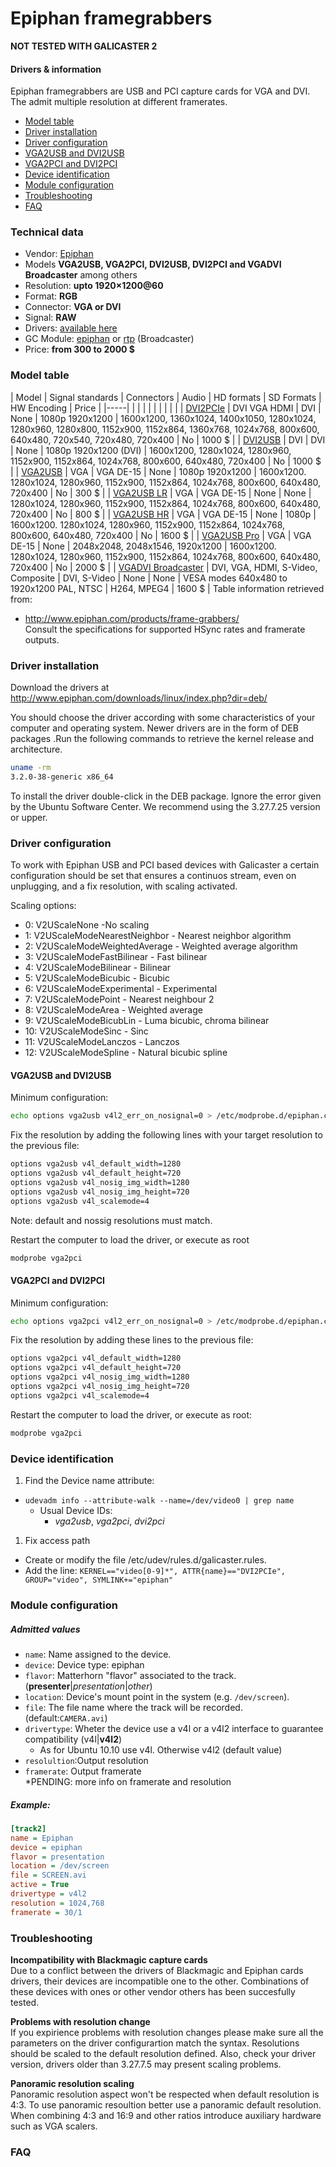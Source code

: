 
Epiphan framegrabbers
=====================

**NOT TESTED WITH GALICASTER 2**

#### Drivers & information
Epiphan framegrabbers are USB and PCI capture cards for VGA and DVI. The admit multiple resolution at different framerates.

* [Model table](#model-table)
* [Driver installation](#driver-installation)
* [Driver configuration](#driver-configuration)
* [VGA2USB and DVI2USB](#vga2usb-and-dvi2usb)
* [VGA2PCI and DVI2PCI](#vga2pci-and-dvi2pci)
* [Device identification](#device-identification)
* [Module configuration](#module-configuration)
* [Troubleshooting](#troubleshooting)
* [FAQ](#faq)

### Technical data
* Vendor: [Epiphan](http://www.epiphan.com/)
* Models **VGA2USB, VGA2PCI, DVI2USB, DVI2PCI and VGADVI Broadcaster** among others
* Resolution: **upto 1920×1200@60**
* Format: **RGB**
* Connector: **VGA or DVI**
* Signal: **RAW**
* Drivers: [available here](http://www.epiphan.com/downloads/linux/)
* GC Module: [epiphan](.../Epiphan.md) or [rtp](../RTP.md) (Broadcaster)
* Price: **from 300 to 2000 $**


### Model table
| Model | Signal standards | Connectors | Audio | HD formats | SD Formats | HW Encoding | Price |
|-----|
|  |  |  |  |  |  |  |  |
| [DVI2PCIe](http://www.epiphan.com/products/dvi-frame-grabbers/dvi2pcie/specifications/) | DVI VGA HDMI | DVI | None | 1080p 1920x1200 | 1600x1200, 1360x1024, 1400x1050, 1280x1024, 1280x960, 1280x800, 1152x900, 1152x864, 1360x768, 1024x768, 800x600, 640x480, 720x540, 720x480, 720x400 | No | 1000 $ |
| [DVI2USB](http://www.epiphan.com/products/dvi-frame-grabbers/dvi2usb/specifications/) | DVI | DVI | None | 1080p 1920x1200 (DVI) | 1600x1200, 1280x1024, 1280x960, 1152x900, 1152x864, 1024x768, 800x600, 640x480, 720x400 | No | 1000 $ |
| [VGA2USB](http://www.epiphan.com/products/frame-grabbers/vga2usb/specifications/) | VGA | VGA DE-15 | None | 1080p 1920x1200 | 1600x1200. 1280x1024, 1280x960, 1152x900, 1152x864, 1024x768, 800x600, 640x480, 720x400 | No | 300 $ |
| [VGA2USB LR](http://www.epiphan.com/products/frame-grabbers/vga2usb-lr/specifications/) | VGA | VGA DE-15 | None | None | 1280x1024, 1280x960, 1152x900, 1152x864, 1024x768, 800x600, 640x480, 720x400 | No | 800 $ |
| [VGA2USB HR](http://www.epiphan.com/products/frame-grabbers/vga2usb-hr/specifications/) | VGA | VGA DE-15 | None | 1080p | 1600x1200. 1280x1024, 1280x960, 1152x900, 1152x864, 1024x768, 800x600, 640x480, 720x400 | No | 1600 $ |
| [VGA2USB Pro](http://www.epiphan.com/products/frame-grabbers/vga2usb-pro/specifications/) | VGA | VGA DE-15 | None | 2048x2048, 2048x1546, 1920x1200 | 1600x1200. 1280x1024, 1280x960, 1152x900, 1152x864, 1024x768, 800x600, 640x480, 720x400 | No | 2000 $ |
| [VGADVI Broadcaster](http://www.epiphan.com/products/frame-grabbers/vga2usb-pro/specifications/) | DVI, VGA, HDMI, S-Video, Composite | DVI, S-Video | None | None | VESA modes 640x480 to 1920x1200 PAL, NTSC | H264, MPEG4 | 1600 $ |
Table information retrieved from:

* http://www.epiphan.com/products/frame-grabbers/  
Consult the specifications for supported HSync rates and framerate outputs.

### Driver installation
Download the drivers at http://www.epiphan.com/downloads/linux/index.php?dir=deb/

You should choose the driver according with some characteristics of your computer and operating system. Newer drivers are in the form of DEB packages .Run the following commands to retrieve the kernel release and architecture.

```bash
uname -rm
3.2.0-38-generic x86_64
```
To install the driver double-click in the DEB package. Ignore the error given by the Ubuntu Software Center. We recommend using the 3.27.7.25 version or upper.

### Driver configuration
To work with Epiphan USB and PCI based devices with Galicaster a certain configuration should be set that ensures a continuos stream, even on unplugging, and a fix resolution, with scaling activated.

Scaling options:

* 0: V2UScaleNone -No scaling
* 1: V2UScaleModeNearestNeighbor - Nearest neighbor algorithm
* 2: V2UScaleModeWeightedAverage - Weighted average algorithm
* 3: V2UScaleModeFastBilinear - Fast bilinear
* 4: V2UScaleModeBilinear - Bilinear
* 5: V2UScaleModeBicubic - Bicubic
* 6: V2UScaleModeExperimental - Experimental
* 7: V2UScaleModePoint - Nearest neighbour 2
* 8: V2UScaleModeArea - Weighted average
* 9: V2UScaleModeBicubLin - Luma bicubic, chroma bilinear
* 10: V2UScaleModeSinc - Sinc
* 11: V2UScaleModeLanczos - Lanczos
* 12: V2UScaleModeSpline - Natural bicubic spline

#### VGA2USB and DVI2USB
Minimum configuration:
```bash
echo options vga2usb v4l2_err_on_nosignal=0 > /etc/modprobe.d/epiphan.conf
```
Fix the resolution by adding the following lines with your target resolution to the previous file:
```bash
options vga2usb v4l_default_width=1280
options vga2usb v4l_default_height=720
options vga2usb v4l_nosig_img_width=1280
options vga2usb v4l_nosig_img_height=720
options vga2usb v4l_scalemode=4
```
Note: default and nossig resolutions must match.

Restart the computer to load the driver, or execute as root
```bash
modprobe vga2pci
```
#### VGA2PCI and DVI2PCI
Minimum configuration:
```bash
echo options vga2pci v4l2_err_on_nosignal=0 > /etc/modprobe.d/epiphan.conf
```
Fix the resolution by adding these lines to the previous file:
```bash
options vga2pci v4l_default_width=1280
options vga2pci v4l_default_height=720
options vga2pci v4l_nosig_img_width=1280
options vga2pci v4l_nosig_img_height=720
options vga2pci v4l_scalemode=4
```
Restart the computer to load the driver, or execute as root:
``` bash
modprobe vga2pci
```

### Device identification
1. Find the Device name attribute:
  * `udevadm info --attribute-walk --name=/dev/video0 | grep name`
    * Usual Device IDs:
        * *vga2usb*, *vga2pci*, *dvi2pci*
1. Fix access path
  * Create or modify the file /etc/udev/rules.d/galicaster.rules.
  * Add the line: ```KERNEL=="video[0-9]*", ATTR{name}=="DVI2PCIe", GROUP="video", SYMLINK+="epiphan"```

### Module configuration
##### Admitted values
* `name`: Name assigned to the device.
* `device`: Device type: epiphan
* `flavor`: Matterhorn "flavor" associated to the track. (**presenter**|*presentation*|*other*)
* `location`: Device's mount point in the system (e.g. `/dev/screen`).
* `file`: The file name where the track will be recorded. (default:`CAMERA.avi`)
* `drivertype`: Wheter the device use a v4l or a v4l2 interface to guarantee compatibility (v4l|**v4l2**)
  * As for Ubuntu 10.10 use v4l. Otherwise v4l2 (default value)
* `resolultion`:Output resolution
* `framerate`: Output framerate  
*PENDING: more info on framerate and resolution

##### Example:
```ini
[track2]
name = Epiphan
device = epiphan
flavor = presentation
location = /dev/screen
file = SCREEN.avi
active = True
drivertype = v4l2
resolution = 1024,768
framerate = 30/1
```

### Troubleshooting
**Incompatibility with Blackmagic capture cards**  
Due to a conflict between the drivers of Blackmagic and Epiphan cards drivers, their devices are incompatible one to the other. Combinations of these devices with ones or other vendor others has been succesfully tested.

**Problems with resolution change**  
If you expirience problems with resolution changes please make sure all the parameters on the driver configurartion match the syntax. Resolutions should be scaled to the default resolution defined. Also, check your driver version, drivers older than 3.27.7.5 may present scaling problems.

**Panoramic resolution scaling**  
Panoramic resolution aspect won't be respected when default resolution is 4:3. To use panoramic resoultion better use a panoramic default resolution. When combining 4:3 and 16:9 and other ratios introduce auxiliary hardware such as VGA scalers.

### FAQ
